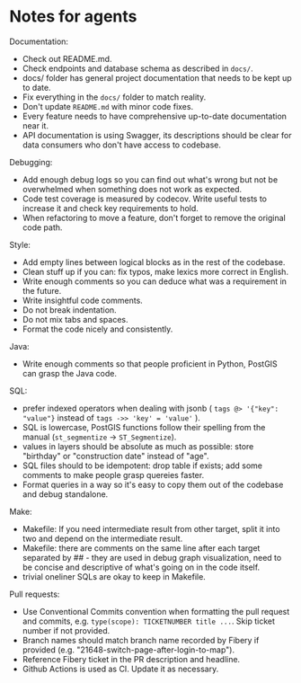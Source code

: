 # Notes for agents

Documentation:
 - Check out README.md. 
 - Check endpoints and database schema as described in `docs/`.
 - docs/ folder has general project documentation that needs to be kept up to date.
 - Fix everything in the `docs/` folder to match reality.
 - Don't update `README.md` with minor code fixes.
 - Every feature needs to have comprehensive up-to-date documentation near it.
 - API documentation is using Swagger, its descriptions should be clear for data consumers who don't have access to codebase.

Debugging:
 - Add enough debug logs so you can find out what's wrong but not be overwhelmed when something does not work as expected.
 - Code test coverage is measured by codecov. Write useful tests to increase it and check key requirements to hold.
 - When refactoring to move a feature, don't forget to remove the original code path.

Style:
 - Add empty lines between logical blocks as in the rest of the codebase.
 - Clean stuff up if you can: fix typos, make lexics more correct in English.
 - Write enough comments so you can deduce what was a requirement in the future.
 - Write insightful code comments.
 - Do not break indentation.
 - Do not mix tabs and spaces.
 - Format the code nicely and consistently.

Java:
 - Write enough comments so that people proficient in Python, PostGIS can grasp the Java code.

SQL:
 - prefer indexed operators when dealing with jsonb ( `tags @> '{"key": "value"}` instead of `tags ->> 'key' = 'value'` ).
 - SQL is lowercase, PostGIS functions follow their spelling from the manual (`st_segmentize` -> `ST_Segmentize`).
 - values in layers should be absolute as much as possible: store "birthday" or "construction date" instead of "age".
 - SQL files should to be idempotent: drop table if exists; add some comments to make people grasp quereies faster.
 - Format queries in a way so it's easy to copy them out of the codebase and debug standalone.

Make:
 - Makefile: If you need intermediate result from other target, split it into two and depend on the intermediate result.
 - Makefile: there are comments on the same line after each target separated by ## - they are used in debug graph visualization, need to be concise and descriptive of what's going on in the code itself.
 - trivial oneliner SQLs are okay to keep in Makefile.

Pull requests:
 - Use Conventional Commits convention when formatting the pull request and commits, e.g. `type(scope): TICKETNUMBER title ...`. Skip ticket number if not provided.
 - Branch names should match branch name recorded by Fibery if provided (e.g. "21648-switch-page-after-login-to-map").
 - Reference Fibery ticket in the PR description and headline.
 - Github Actions is used as CI. Update it as necessary.
